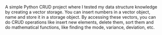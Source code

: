 A simple Python CRUD project where I tested my data structure knowledge by creating a vector storage. You can insert numbers in a vector object, name and store it in a storage object. By accessing these vectors, you can do CRUD operations like insert new elements, delete them, sort them and do mathematical functions, like finding the mode, variance, deviation, etc.